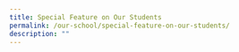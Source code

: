 ```yaml
---
title: Special Feature on Our Students
permalink: /our-school/special-feature-on-our-students/
description: ""
---
```

